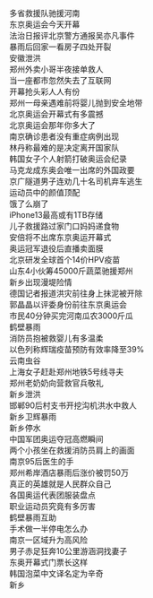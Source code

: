多省救援队驰援河南  
东京奥运会今天开幕  
法治日报评北京警方通报吴亦凡事件  
暴雨后回家一看房子四处开裂  
安徽泄洪  
郑州外卖小哥半夜接单救人  
当一座都市忽然失去了互联网  
开幕抢头彩人人有份  
郑州一母亲遇难前将婴儿抛到安全地带  
北京奥运会开幕式有多震撼  
北京奥运会那年你多大了  
南京确诊患者没有重症病例出现  
林丹称最难的是决定离开国家队  
韩国女子个人射箭打破奥运会纪录  
马克龙成东奥会唯一出席的外国政要  
京广隧道男子连劝几十名司机弃车逃生  
运动员中的颜值顶配  
饿了么崩了  
iPhone13最高或有1TB存储  
儿子救援路过家门口妈妈递食物  
安倍将不出席东京奥运开幕式  
奥运冠军退役后直播卖面膜  
北京研发全球首个14价HPV疫苗  
山东4小伙筹45000斤蔬菜驰援郑州  
新乡出现漫堤险情  
德国记者报道洪灾前往身上抹泥被开除  
郭晶晶以评委身份前往东京奥运会  
市民40分钟买完河南瓜农3000斤瓜  
鹤壁暴雨  
消防员抱被救婴儿有多温柔  
以色列称辉瑞疫苗预防有效率降至39%  
云南虫谷  
上海女子赶赴郑州地铁5号线寻夫  
郑州老奶奶向营救官兵敬礼  
新乡泄洪  
邯郸90后村支书开挖沟机洪水中救人  
新乡卫辉暴雨  
新乡停水  
中国军团奥运夺冠高燃瞬间  
两个小孩坐在救援消防员肩上的画面  
南京95后医生的手  
郑州希岸酒店暴雨后涨价被罚50万  
真正的英雄就是人民群众自己  
各国奥运代表团服装盘点  
职业运动员究竟有多厉害  
鹤壁暴雨互助  
手术做一半停电怎么办  
南京一区域升为高风险  
男子赤足狂奔10公里游涵洞找妻子  
东奥开幕式门票长这样  
韩国泡菜中文译名定为辛奇  
新乡  
